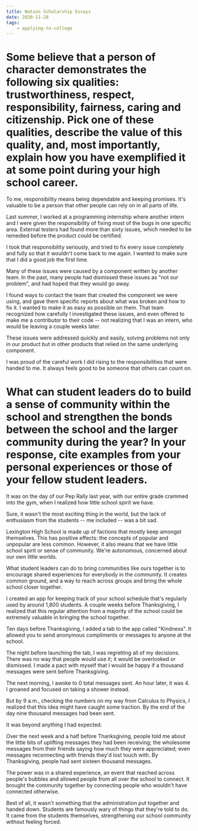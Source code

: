 ```yaml
---
title: Watson Scholarship Essays
date: 2020-11-28
tags:
    - applying-to-college
---
```


# Some believe that a person of character demonstrates the following six qualities: trustworthiness, respect, responsibility, fairness, caring and citizenship. Pick one of these qualities, describe the value of this quality, and, most importantly, explain how you have exemplified it at some point during your high school career.
<!-- max 500 words -->

To me, responsibility means being dependable and keeping promises. It's valuable to be a person that other people can rely on in all parts of life.

Last summer, I worked at a programming internship where another intern and I were given the responsibility of fixing most of the bugs in one specific area. External testers had found more than sixty issues, which needed to be remedied before the product could be certified.

I took that responsibility seriously, and tried to fix every issue completely and fully so that it wouldn't come back to me again. I wanted to make sure that I did a good job the first time.

Many of these issues were caused by a component written by another team. In the past, many people had dismissed these issues as "not our problem", and had hoped that they would go away.

I found ways to contact the team that created the component we were using, and gave them specific reports about what was broken and how to fix it. I wanted to make it as easy as possible on them. That team recognized how carefully I investigated these issues, and even offered to make me a contributor to their code -- not realizing that I was an intern, who would be leaving a couple weeks later.

These issues were addressed quickly and easily, solving problems not only in our product but in other products that relied on the same underlying component.

I was proud of the careful work I did rising to the responsibilities that were handed to me. It always feels good to be someone that others can count on.


# What can student leaders do to build a sense of community within the school and strengthen the bonds between the school and the larger community during the year? In your response, cite examples from your personal experiences or those of your fellow student leaders.
<!-- max 500 words -->

It was on the day of our Pep Rally last year, with our entire grade crammed into the gym, when I realized how little school spirit we have.

Sure, it wasn't the most exciting thing in the world, but the lack of enthusiasm from the students -- me included -- was a bit sad.

Lexington High School is made up of factions that mostly keep amongst themselves. This has positive effects: the concepts of popular and unpopular are less common. However, it also means that we have little school spirit or sense of community. We're autonomous, concerned about our own little worlds.

What student leaders can do to bring communities like ours together is to encourage shared experiences for everybody in the community. It creates common ground, and a way to reach across groups and bring the whole school closer together.

I created an app for keeping track of your school schedule that's regularly used by around 1,800 students. A couple weeks before Thanksgiving, I realized that this regular attention from a majority of the school could be extremely valuable in bringing the school together.

Ten days before Thanksgiving, I added a tab to the app called "Kindness". It allowed you to send anonymous compliments or messages to anyone at the school.

The night before launching the tab, I was regretting all of my decisions. There was no way that people would use it; it would be overlooked or dismissed. I made a pact with myself that I would be happy if a thousand messages were sent before Thanksgiving.

The next morning, I awoke to 0 total messages sent. An hour later, it was 4. I groaned and focused on taking a shower instead.

But by 9 a.m., checking the numbers on my way from Calculus to Physics, I realized that this idea might have caught some traction. By the end of the day nine thousand messages had been sent.

It was beyond anything I had expected.

Over the next week and a half before Thanksgiving, people told me about the little bits of uplifting messages they had been receiving; the wholesome messages from their friends saying how much they were appreciated; even messages reconnecting with friends they'd lost touch with. By Thanksgiving, people had sent sixteen thousand messages.

The power was in a shared experience, an event that reached across people's bubbles and allowed people from all over the school to connect. It brought the community together by connecting people who wouldn't have connected otherwise.

Best of all, it wasn't something that the administration put together and handed down. Students are famously wary of things that they're told to do. It came from the students themselves, strengthening our school community without feeling forced.

<!--
- Intro w/ spirit day - sad + unspirited
- LHS is made up of a lot of factions that don't interact much
- Build community through shared experiences that all students are experiencing at the same time
- Blocks Kindness happened at the same time for yesterday, and it allowed people to reach out with people they'd lost touch with or that they wouldn't normally talk to
- Allowing them to reach outside their comfort zone to connect with the wider school community
-->
